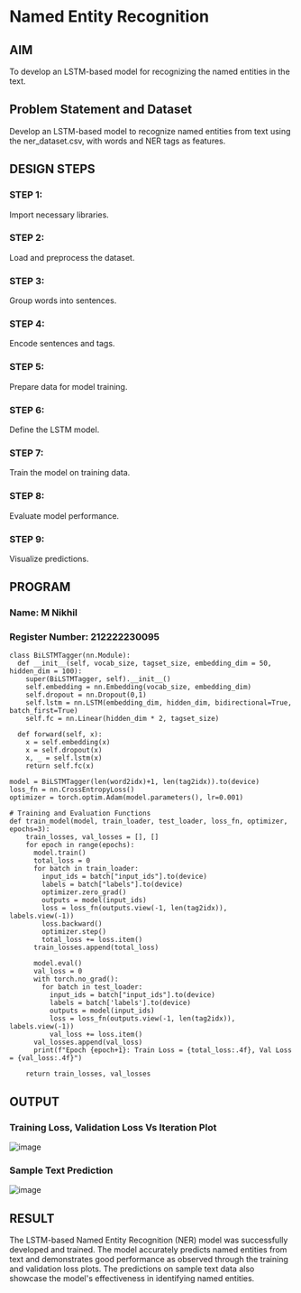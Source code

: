 # Named Entity Recognition

## AIM

To develop an LSTM-based model for recognizing the named entities in the text.

## Problem Statement and Dataset
Develop an LSTM-based model to recognize named entities from text using the ner_dataset.csv, with words and NER tags as features.

## DESIGN STEPS

### STEP 1: 
Import necessary libraries.

### STEP 2:
Load and preprocess the dataset.

### STEP 3:
Group words into sentences.

### STEP 4:
Encode sentences and tags.

### STEP 5:
Prepare data for model training.

### STEP 6:
Define the LSTM model.

### STEP 7:
Train the model on training data.

### STEP 8:
Evaluate model performance.

### STEP 9:
Visualize predictions.

## PROGRAM
### Name: M Nikhil
### Register Number: 212222230095
```
class BiLSTMTagger(nn.Module):
  def __init__(self, vocab_size, tagset_size, embedding_dim = 50, hidden_dim = 100):
    super(BiLSTMTagger, self).__init__()
    self.embedding = nn.Embedding(vocab_size, embedding_dim)
    self.dropout = nn.Dropout(0,1)
    self.lstm = nn.LSTM(embedding_dim, hidden_dim, bidirectional=True, batch_first=True)
    self.fc = nn.Linear(hidden_dim * 2, tagset_size)

  def forward(self, x):
    x = self.embedding(x)
    x = self.dropout(x)
    x, _ = self.lstm(x)
    return self.fc(x)      

model = BiLSTMTagger(len(word2idx)+1, len(tag2idx)).to(device)
loss_fn = nn.CrossEntropyLoss()
optimizer = torch.optim.Adam(model.parameters(), lr=0.001)

# Training and Evaluation Functions
def train_model(model, train_loader, test_loader, loss_fn, optimizer, epochs=3):
    train_losses, val_losses = [], []
    for epoch in range(epochs):
      model.train()
      total_loss = 0
      for batch in train_loader:
        input_ids = batch["input_ids"].to(device)
        labels = batch["labels"].to(device)
        optimizer.zero_grad()
        outputs = model(input_ids)
        loss = loss_fn(outputs.view(-1, len(tag2idx)), labels.view(-1))
        loss.backward()
        optimizer.step()
        total_loss += loss.item()
      train_losses.append(total_loss)

      model.eval()
      val_loss = 0
      with torch.no_grad():
        for batch in test_loader:
          input_ids = batch["input_ids"].to(device)
          labels = batch['labels'].to(device)
          outputs = model(input_ids)
          loss = loss_fn(outputs.view(-1, len(tag2idx)), labels.view(-1))
          val_loss += loss.item()
      val_losses.append(val_loss)
      print(f"Epoch {epoch+1}: Train Loss = {total_loss:.4f}, Val Loss = {val_loss:.4f}")          

    return train_losses, val_losses

```
## OUTPUT

### Training Loss, Validation Loss Vs Iteration Plot

![image](https://github.com/user-attachments/assets/bc480602-56a8-4181-9e94-2121bf9ed4f3)


### Sample Text Prediction

![image](https://github.com/user-attachments/assets/65369b98-bc68-4400-87e3-3368bc58e37c)


## RESULT
The LSTM-based Named Entity Recognition (NER) model was successfully developed and trained. The model accurately predicts named entities from text and demonstrates good performance as observed through the training and validation loss plots. The predictions on sample text data also showcase the model's effectiveness in identifying named entities.
